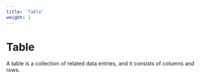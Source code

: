 ```yaml
---
title: 'Table'
weight: 1
--- 
```


# Table

A table is a collection of related data entries, and it consists of columns and rows.